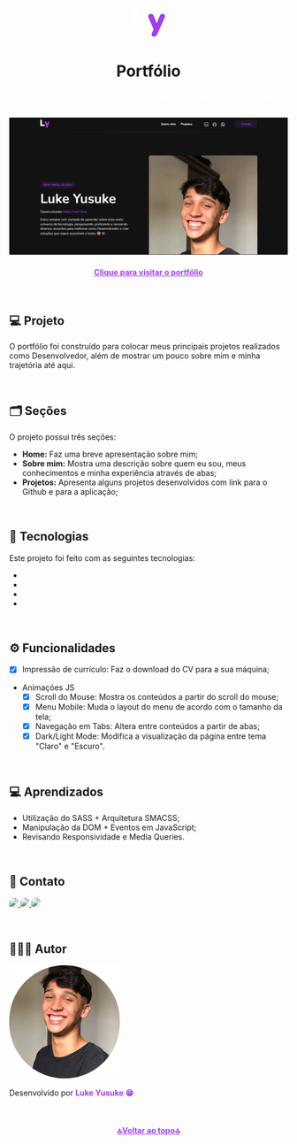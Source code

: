 <p align="center">
    <svg width="60" height="60" viewBox="0 0 45 40" fill="none" xmlns="http://www.w3.org/2000/svg">
        <path d="M4.15644 31.5532C2.81565 31.5532 1.78772 31.1956 1.07263 30.4806C0.357543 29.7357 0 28.7077 0 27.3967V4.15644C0 2.81565 0.357543 1.78772 1.07263 1.07263C1.78772 0.357543 2.80075 0 4.11175 0C5.42274 0 6.43578 0.357543 7.15086 1.07263C7.86595 1.78772 8.22349 2.81565 8.22349 4.15644V24.7152H19.1286C20.2608 24.7152 21.1248 25.0131 21.7207 25.609C22.3465 26.2049 22.6593 27.0392 22.6593 28.1118C22.6593 29.2143 22.3465 30.0634 21.7207 30.6593C21.1248 31.2552 20.2608 31.5532 19.1286 31.5532H4.15644Z" fill="white"/>
        <path d="M30.0635 40.0001C29.1399 40.0001 28.3801 39.7617 27.7842 39.285C27.2181 38.8083 26.8754 38.1826 26.7562 37.4079C26.637 36.663 26.7711 35.8437 27.1585 34.9498L29.4378 30.0336L22.5104 14.2123C21.9145 12.8715 21.9145 11.6946 22.5104 10.6815C23.1063 9.66851 24.2683 9.16199 25.9965 9.16199C26.9201 9.16199 27.6799 9.38545 28.2758 9.83238C28.8717 10.2495 29.408 11.0838 29.8847 12.3352L33.6389 22.0335L37.5719 12.2905C38.0486 11.0689 38.585 10.2495 39.1809 9.83238C39.8066 9.38545 40.6408 9.16199 41.6837 9.16199C42.9946 9.16199 43.9183 9.66851 44.4546 10.6815C45.0207 11.6946 45.0058 12.8715 44.4099 14.2123L34.2646 37.0057C33.7283 38.1677 33.1324 38.9573 32.4769 39.3744C31.8512 39.7915 31.0467 40.0001 30.0635 40.0001Z" fill="#9F40EB"/>
    </svg>
</p>

<h1 align="center">Portfólio</h1>

<p align="center">
    <a style="padding: 10px; color: #FFF;" href="#sobre">Sobre</a></a>
    <a style="padding: 10px; color: #FFF;" href="#secoes">Seções</a></li>
    <a style="padding: 10px; color: #FFF;" href="#tecnologias">Tecnologias</a></li>
    <a style="padding: 10px; color: #FFF;" href="#funcionalidades">Funcionalidades</a></li>
    <a style="padding: 10px; color: #FFF;" href="#aprendizados">Aprendizados</a></li>
    <a style="padding: 10px; color: #FFF;" href="#contato">Contato</a></li>
</p>

![Layout Portfólio](./assets/images/layout.png)

<h4 align="center">
    <a style="color: #9F40EB; font-weight: bold" href="">Clique para visitar o portfólio</a>
</h4>
<br/>

## 💻 Projeto
O portfólio foi construído para colocar meus principais projetos realizados como Desenvolvedor, além de mostrar um pouco sobre mim e minha trajetória até aqui.</p>
<br/>

## 🗂️ Seções
O projeto possui três seções:

- **Home:** Faz uma breve apresentação sobre mim;</li>
- **Sobre mim:** Mostra uma descrição sobre quem eu sou, meus conhecimentos e minha experiência através de abas;</li>
- **Projetos:** Apresenta alguns projetos desenvolvidos com link para o Github e para a aplicação;</li>
<br/>

## 🧪 Tecnologias
Este projeto foi feito com as seguintes tecnologias:

- <a style="color: #FFF;" href="https://developer.mozilla.org/pt-BR/docs/Web/HTML">HTML;</a>
- <a style="color: #FFF;" href="https://developer.mozilla.org/pt-BR/docs/Web/CSS">CSS;</a>
- <a style="color: #FFF;" href="https://sass-lang.com/documentation/">SASS;</a>
- <a style="color: #FFF;" href="https://developer.mozilla.org/pt-BR/docs/Web/JavaScript">JavaScript</a>
</ul>
</div>

<br/>

## ⚙️ Funcionalidades

- [x] Impressão de currículo: Faz o download do CV para a sua máquina;

- Animações JS
    - [x] Scroll do Mouse: Mostra os conteúdos a partir do scroll do mouse;
    - [x] Menu Mobile: Muda o layout do menu de acordo com o tamanho da tela;
    - [x] Navegação em Tabs: Altera entre conteúdos a partir de abas;
    - [x] Dark/Light Mode: Modifica a visualização da página entre tema "Claro" e "Escuro".

<br/>

## 💻 Aprendizados

- Utilização do SASS + Arquitetura SMACSS;
- Manipulação da DOM + Eventos em JavaScript;
- Revisando Responsividade e Media Queries.
<br/>

## 📱 Contato

<p display="flex">
    <a target="blank" href="mailto:lukedev09@gmail.com" alt="Link para Email"> 
        <img style="border-radius: 8px 0" src="https://img.shields.io/badge/Gmail-C5221F?style=for-the-badge&logo=gmail&logoColor=white"/>
    </a>
    <a target="blank" href="https://www.github.com/lukeyusuke"> 
        <img style="border-radius: 8px 0; width:" src="https://img.shields.io/badge/GitHub-000?style=for-the-badge&logo=github&logoColor=white"/>
    </a>
    <a target="blank" href="https://www.linkedin.com/in/lukeyusuke"> 
        <img style="border-radius: 8px 0" src="https://img.shields.io/badge/LinkedIn-0961B8?style=for-the-badge&logo=linkedin&logoColor=white"/>
    </a>
</p>

<br/>

## 👨🏾‍💻 Autor
![Imagem Luke Yusuke](/assets/images/luke2.png)

<p> Desenvolvido por <b style="color:#9F40EB">Luke Yusuke 😁</b></p>
<br/>

<h4 align="center">
    <a style="color: #9F40EB; font-weight: bold" href="#inicio">🔝Voltar ao topo🔝</a>
</h4>